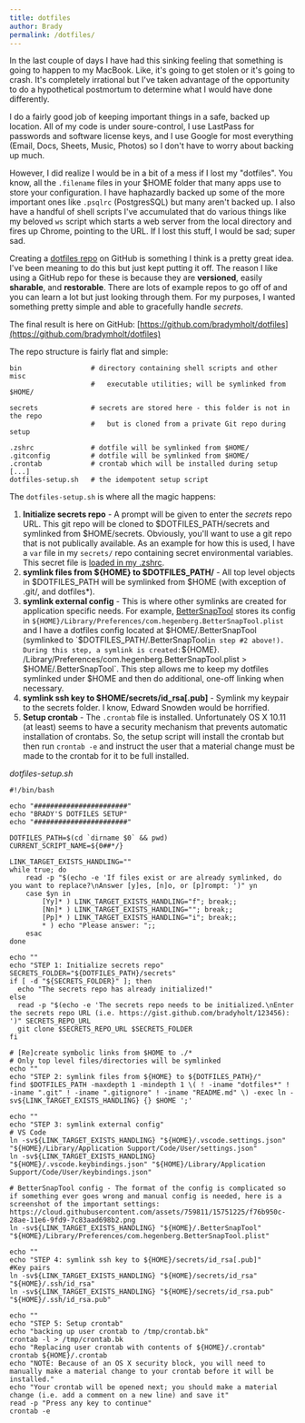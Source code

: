 ```yaml
---
title: dotfiles
author: Brady
permalink: /dotfiles/
---
```


In the last couple of days I have had this sinking feeling that something is going to happen to my MacBook. Like, it's going to get stolen or it's going to crash. It's completely irrational but I've taken advantage of the opportunity to do a hypothetical postmortum to determine what I would have done differently.

I do a fairly good job of keeping important things in a safe, backed up location. All of my code is under soure-control, I use LastPass for passwords and software license keys, and I use Google for most everything (Email, Docs, Sheets, Music, Photos) so I don't have to worry about backing up much.

However, I did realize I would be in a bit of a mess if I lost my "dotfiles". You know, all the `.filename` files in your $HOME folder that many apps use to store your configuration. I have haphazardly backed up some of the more important ones like `.psqlrc` (PostgresSQL) but many aren't backed up. I also have a handful of shell scripts I've accumulated that do various things like my beloved `ws` script which starts a web server from the local directory and fires up Chrome, pointing to the URL. If I lost this stuff, I would be sad; super sad.

Creating a [dotfiles repo](https://dotfiles.github.io/) on GitHub is something I think is a pretty great idea. I've been meaning to do this but just kept putting it off. The reason I like using a GitHub repo for these is because they are **versioned**, easily **sharable**, and **restorable**. There are lots of example repos to go off of and you can learn a lot but just looking through them. For my purposes, I wanted something pretty simple and able to gracefully handle _secrets_.

The final result is here on GitHub: [https://github.com/bradymholt/dotfiles](https://github.com/bradymholt/dotfiles)

The repo structure is fairly flat and simple:

```shell
bin                 # directory containing shell scripts and other misc
                    #   executable utilities; will be symlinked from $HOME/

secrets             # secrets are stored here - this folder is not in the repo
                    #   but is cloned from a private Git repo during setup

.zshrc              # dotfile will be symlinked from $HOME/
.gitconfig          # dotfile will be symlinked from $HOME/
.crontab            # crontab which will be installed during setup
[...]
dotfiles-setup.sh   # the idempotent setup script
```

The `dotfiles-setup.sh` is where all the magic happens:

1. **Initialize secrets repo** - A prompt will be given to enter the _secrets_ repo URL. This git repo will be cloned to $DOTFILES_PATH/secrets and symlinked from $HOME/secrets. Obviously, you'll want to use a git repo that is not publically available. As an example for how this is used, I have a `var` file in my `secrets/` repo containing secret environmental variables. This secret file is [loaded in my .zshrc](https://github.com/bradymholt/dotfiles/search?l=bash&q=~%2Fsecrets%2Fvar&utf8=%E2%9C%93).
2. **symlink files from ${HOME} to $DOTFILES_PATH/** - All top level objects in $DOTFILES_PATH will be symlinked from $HOME (with exception of .git/, and dotfiles\*).
3. **symlink external config** - This is where other symlinks are created for application specific needs. For example, [BetterSnapTool](https://itunes.apple.com/us/app/bettersnaptool/id417375580?mt=12) stores its config in `${HOME}/Library/Preferences/com.hegenberg.BetterSnapTool.plist` and I have a dotfiles config located at $HOME/.BetterSnapTool (symlinked to `$DOTFILES_PATH/.BetterSnapTool` in step #2 above!). During this step, a symlink is created: `${HOME}. /Library/Preferences/com.hegenberg.BetterSnapTool.plist > $HOME/.BetterSnapTool`. This step allows me to keep my dotfiles symlinked under $HOME and then do additional, one-off linking when necessary.
4. **symlink ssh key to $HOME/secrets/id_rsa[.pub]** - Symlink my keypair to the secrets folder. I know, Edward Snowden would be horrified.
5. **Setup crontab** - The `.crontab` file is installed. Unfortunately OS X 10.11 (at least) seems to have a security mechanism that prevents automatic installation of crontabs. So, the setup script will install the crontab but then run `crontab -e` and instruct the user that a material change must be made to the crontab for it to be full installed.

_dotfiles-setup.sh_

```shell
#!/bin/bash

echo "#######################"
echo "BRADY'S DOTFILES SETUP"
echo "#######################"

DOTFILES_PATH=$(cd `dirname $0` && pwd)
CURRENT_SCRIPT_NAME=${0##*/}

LINK_TARGET_EXISTS_HANDLING=""
while true; do
    read -p "$(echo -e 'If files exist or are already symlinked, do you want to replace?\nAnswer [y]es, [n]o, or [p]rompt: ')" yn
    case $yn in
        [Yy]* ) LINK_TARGET_EXISTS_HANDLING="f"; break;;
        [Nn]* ) LINK_TARGET_EXISTS_HANDLING=""; break;;
        [Pp]* ) LINK_TARGET_EXISTS_HANDLING="i"; break;;
        * ) echo "Please answer: ";;
    esac
done

echo ""
echo "STEP 1: Initialize secrets repo"
SECRETS_FOLDER="${DOTFILES_PATH}/secrets"
if [ -d "${SECRETS_FOLDER}" ]; then
  echo "The secrets repo has already initialized!"
else
  read -p "$(echo -e 'The secrets repo needs to be initialized.\nEnter the secrets repo URL (i.e. https://gist.github.com/bradyholt/123456): ')" SECRETS_REPO_URL
  git clone $SECRETS_REPO_URL $SECRETS_FOLDER
fi

# [Re]create symbolic links from $HOME to ./*
# Only top level files/directories will be symlinked
echo ""
echo "STEP 2: symlink files from ${HOME} to ${DOTFILES_PATH}/"
find $DOTFILES_PATH -maxdepth 1 -mindepth 1 \( ! -iname "dotfiles*" ! -iname ".git" ! -iname ".gitignore" ! -iname "README.md" \) -exec ln -sv${LINK_TARGET_EXISTS_HANDLING} {} $HOME ';'

echo ""
echo "STEP 3: symlink external config"
# VS Code
ln -sv${LINK_TARGET_EXISTS_HANDLING} "${HOME}/.vscode.settings.json" "${HOME}/Library/Application Support/Code/User/settings.json"
ln -sv${LINK_TARGET_EXISTS_HANDLING} "${HOME}/.vscode.keybindings.json" "${HOME}/Library/Application Support/Code/User/keybindings.json"

# BetterSnapTool config - The format of the config is complicated so if something ever goes wrong and manual config is needed, here is a screenshot of the important settings: https://cloud.githubusercontent.com/assets/759811/15751225/f76b950c-28ae-11e6-9fd9-7c83aad698b2.png
ln -sv${LINK_TARGET_EXISTS_HANDLING} "${HOME}/.BetterSnapTool" "${HOME}/Library/Preferences/com.hegenberg.BetterSnapTool.plist"

echo ""
echo "STEP 4: symlink ssh key to ${HOME}/secrets/id_rsa[.pub]"
#Key pairs
ln -sv${LINK_TARGET_EXISTS_HANDLING} "${HOME}/secrets/id_rsa" "${HOME}/.ssh/id_rsa"
ln -sv${LINK_TARGET_EXISTS_HANDLING} "${HOME}/secrets/id_rsa.pub" "${HOME}/.ssh/id_rsa.pub"

echo ""
echo "STEP 5: Setup crontab"
echo "backing up user crontab to /tmp/crontab.bk"
crontab -l > /tmp/crontab.bk
echo "Replacing user crontab with contents of ${HOME}/.crontab"
crontab ${HOME}/.crontab
echo "NOTE: Because of an OS X security block, you will need to manually make a material change to your crontab before it will be installed."
echo "Your crontab will be opened next; you should make a material change (i.e. add a comment on a new line) and save it"
read -p "Press any key to continue"
crontab -e
```

